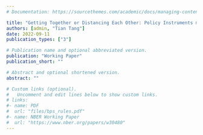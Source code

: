 ```yaml
---
# Documentation: https://sourcethemes.com/academic/docs/managing-content/

title: "Getting Together or Distancing Each Other: Policy Instruments mixed Amid COVID-19"
authors: [admin, "Tian Tang"]
date: 2022-09-11
publication_types: ["3"]

# Publication name and optional abbreviated version.
publication: "Working Paper"
publication_short: ""

# Abstract and optional shortened version.
abstract: ""

# Custom links (optional).
#   Uncomment and edit lines below to show custom links.
# links:
#- name: PDF
#  url: "files/bps_rules.pdf"
#- name: NBER Working Paper
#  url: "https://www.nber.org/papers/w30480"
---
```

